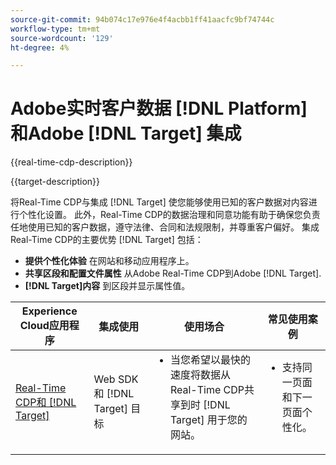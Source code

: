 ```yaml
---
source-git-commit: 94b074c17e976e4f4acbb1ff41aacfc9bf74744c
workflow-type: tm+mt
source-wordcount: '129'
ht-degree: 4%

---
```



# Adobe实时客户数据 [!DNL Platform] 和Adobe [!DNL Target] 集成

{{real-time-cdp-description}}

{{target-description}}

将Real-Time CDP与集成 [!DNL Target] 使您能够使用已知的客户数据对内容进行个性化设置。 此外，Real-Time CDP的数据治理和同意功能有助于确保您负责任地使用已知的客户数据，遵守法律、合同和法规限制，并尊重客户偏好。 集成Real-Time CDP的主要优势 [!DNL Target] 包括：

+ **提供个性化体验** 在网站和移动应用程序上。
+ **共享区段和配置文件属性** 从Adobe Real-Time CDP到Adobe [!DNL Target].
+ **[!DNL Target]内容** 到区段并显示属性值。

<table>
    <thead>
        <tr>
            <th>Experience Cloud应用程序</th>
            <th>集成使用</th>
            <th>使用场合</th>
            <th>常见使用案例</th>
        </tr>
    </thead>
    <tbody>
    <tr>
        <td><a href="../../integrations/tutorials/rtcdp-target/web-sdk-and-target-destination.md" target="_blank" rel="noreferrer">Real-Time CDP和 [!DNL Target]</a></td>
        <td>Web SDK和 [!DNL Target] 目标</td>
        <td>
            <ul style="margin-top: 0;">
                <li>当您希望以最快的速度将数据从Real-Time CDP共享到时 [!DNL Target] 用于您的网站。</li>
            </ul>
        </td>
        <td>
            <ul style="margin-top: 0;" >
                <li>支持同一页面和下一页面个性化。</li>
            </ul>
        </td>
    </tr>
    <!--<tr>
        <td>Real-Time CDP and [!DNL Target]</a></td>
        <td><a href="../../integrations/tutorials/rtcdp-target/mobile-sdk-and-target-destination.md" target="_blank" rel="noreferrer">Mobile SDK and [!DNL Target] destination</td>
        <td>
            <ul style="margin-top: 0;">
                <li>When you want the fastest sharing of data from Real-Time CDP to [!DNL Target] for your mobile application.</li>
            </ul>
        </td>
        <td>
            <ul style="margin-top: 0;">
                <li>Supports same-view and next-view personalization.</li>
            </ul>
        </td>
    </tr>           
    <tr>
        <td>Real-Time CDP and [!DNL Target]</td>
        <td><a href="../../integrations/tutorials/rtcdp-target/atjs-and-target-destination.md" target="_blank" rel="noreferrer">at.js and [!DNL Target] destination</a></td>
        <td>
            <ul style="margin-top: 0;">
                <li>When next-session personalization is sufficient on your website.</li>
            </ul>
        </td>
        <td>
            <ul style="margin-top: 0;">
                <li>Supports next-session personalization.</li>
            </ul>
        </td>
    </tr>    -->
    </tbody>
</table>
